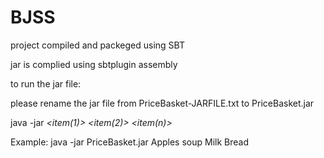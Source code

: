 # BJSS
project compiled and packeged using SBT

jar is complied using sbtplugin assembly

to run the jar file:

please rename the jar file from PriceBasket-JARFILE.txt to PriceBasket.jar

java -jar **<jar file>** *<item(1)>* *<item(2)>* *<item(n)>*

Example: java -jar PriceBasket.jar Apples soup Milk Bread